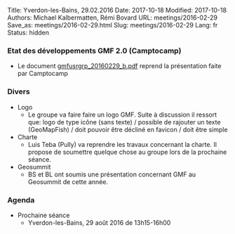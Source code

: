 Title: Yverdon-les-Bains, 29.02.2016
Date: 2017-10-18
Modified: 2017-10-18
Authors: Michael Kalbermatten, Rémi Bovard
URL: meetings/2016-02-29
Save_as: meetings/2016-02-29.html
Slug: meetings/2016-02-29
Lang: fr
Status: hidden

### Etat des développements GMF 2.0 (Camptocamp)

* Le document [gmfusrgrp_20160229_b.pdf]({filename}/documents/meetings/2016-02-29/gmfusrgrp_20160229_b.pdf) reprend la présentation faite par Camptocamp

### Divers

* Logo
    * Le groupe va faire faire un logo GMF. Suite à discussion il ressort que: logo de type icône (sans texte) / possible de rajouter un texte (GeoMapFish) / doit pouvoir être décliné en favicon / doit être simple
* Charte
    * Luis Teba (Pully) va reprendre les travaux concernant la charte. Il propose de soumettre quelque chose au groupe lors de la prochaine séance.
* Geosummit
    * BS et BL ont soumis une présentation concernant GMF au Geosummit de cette année.

### Agenda

* Prochaine séance
    * Yverdon-les-Bains, 29 août 2016 de 13h15-16h00

